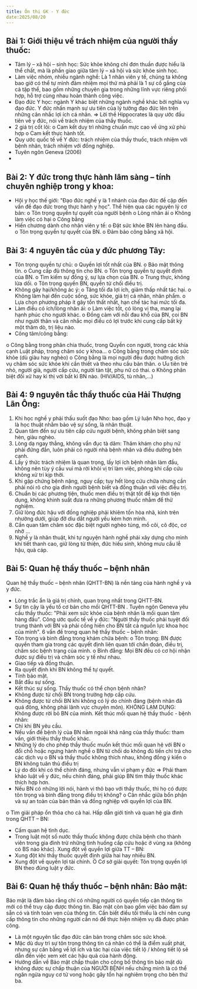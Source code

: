 ```yaml
---
title: Ôn thi GK - Y đức
date:2025/08/20
---
```


## Bài 1: Giới thiệu về trách nhiệm của người thầy thuốc:
- Tâm lý – xã hội – sinh học: Sức khỏe không chỉ đơn thuần được hiểu là thể chất, mà 
là phần giao giữa tâm lý – xã hội và sức khỏe sinh học.
- Làm việc nhóm, nhiều ngành nghề: Là 1 nhân viên y tế, chúng ta không bao giờ có 
thể tự mình đảm nhiệm mọi thứ mà phải là 1 sự cố gắng của cả tập thể, bao gồm 
những chuyên gia trong những lĩnh vực riêng phối hợp, hỗ trợ cùng nhau hoàn thành 
công việc.
- Đạo đức Y học: ngành Y khác biệt những ngành nghề khác bởi nghĩa vụ đạo đức. Y 
đức nhấn mạnh sự ưu tiên của lý tưởng đạo đức lên trên những cân nhắc lợi ích cá 
nhân. => Lời thề Hippocrates là quy ước đầu tiên về y đức, nói về trách nhiệm của 
thầy thuốc.
- 2 giá trị cốt lõi: 
o Cam kết duy trì những chuẩn mực cao về ứng xử phù hợp
o Cam kết thực hành tốt.
- Quy ước quốc tế về Y đức: trách nhiệm của thầy thuốc, trách nhiệm với bệnh nhân, 
trách nhiệm với đồng nghiệp.
- Tuyên ngôn Geneva (2006)
- 

## Bài 2: Y đức trong thực hành lâm sàng – tính chuyên nghiệp trong y khoa:
- Hội y học thế giới: "Đạo đức nghề y là 1 nhánh của đạo đức đề cập đến vấn đề đạo 
đức trong thực hành y học". Thể hiện qua các nguyên lý cơ bản:
o Tôn trọng quyền tự quyết của người bệnh
o Lòng nhân ái
o Không làm việc có hại
o Công bằng
- Hiến chương dành cho nhân viên y tế:
o Đặt sức khỏe BN lên hàng đầu.
o Tôn trọng quyền tự quyết của BN.
o Đảm bảo công bằng xã hội.

## Bài 3: 4 nguyên tắc của y đức phương Tây:
- Tôn trọng quyền tự chủ:
o Quyền lợi tốt nhất của BN.
o Bảo mật thông tin.
o Cung cấp đủ thông tin cho BN.
o Tôn trọng quyền tự quyết định của BN.
o Tìm kiếm sự đồng ý, sự lựa chọn của BN.
o Trung thực, không lừa dối.
o Tôn trọng quyền BN, quyền từ chối điều trị.
- Không gây hại/không ác ý:
o Tăng tối đa lợi ích, giảm thấp nhất tác hại.
o Không làm hại đến cuộc sống, sức khỏe, giá trị cá nhân, nhân phẩm.
o Lựa chọn phương pháp ít gây tổn thất nhất, hạn chế tác hại mức tối đa.
- Làm điều có ích/lòng nhân ái:
o Làm việc tốt, có lòng vị tha, mang lại hạnh phúc cho người khác.
o Đồng cảm với nỗi đau khổ của BN, coi BN như người thân và cân nhắc mọi điều 
có lợi trước khi cung cấp bất kỳ một thăm dò, trị liệu nào.
- Công tâm/công bằng: 

o Công bằng trong phân chia thuốc, trong Quyền con người, trong các khía cạnh 
Luật pháp, trong chăm sóc y khoa…
o Công bằng trong chăm sóc sức khỏe (dù giàu hay nghèo)
o Công bằng là mọi người đều được hưởng dịch vụ chăm sóc sức khỏe khi cần 
thiết và theo nhu cầu bản thân.
o Ưu tiên trẻ nhỏ, người già, người cấp cứu, người tàn tật, phụ nữ có thai.
o Không phân biệt đối xử hay kì thị với bất kì BN nào. (HIV/AIDS, tù nhân,…)

## Bài 4: 9 nguyên tắc thầy thuốc của Hải Thượng Lãn Ông:
1. Khi học nghề y phải thấu suốt đạo Nho: bao gồm Lý luận Nho học, đạo y là học thuật 
nhằm bảo vệ sự sống, là nhân thuật.
2. Quan tâm đến sự ưu tiên cấp cứu người bệnh, không phân biệt sang hèn, giàu nghèo.
3. Lòng dạ ngay thẳng, không vẩn đục tà dâm: Thăm khám cho phụ nữ phải đứng đắn, 
luôn phải có người nhà bệnh nhân và điều dưỡng bên cạnh.
4. Lấy ý thức trách nhiệm là quan trọng, lấy lợi ích bệnh nhân làm đầu, không nên tùy ý
cầu vui mà rời khỏi vị trí làm việc, phòng khi cấp cứu không xử trí kịp thời.
5. Khi gặp chứng bệnh nặng, nguy cấp; tuy hết lòng cứu chữa nhưng cần phải nói rõ cho 
gia đình người bệnh biết và đồng thuận với việc điều trị.
6. Chuẩn bị các phương tiện, thuốc men điều trị thật tốt để kịp thời tiện dụng, không 
khinh suất đưa ra những phương thuốc nhằm để thử nghiệm.
7. Giữ lòng đức hậu với đồng nghiệp phải khiêm tốn hòa nhã, kính trên nhường dưới, 
giúp đỡ dìu dắt người yếu kém hơn mình.
8. Cần quan tâm chăm sóc đặc biệt người nghèo túng, mồ côi, cô độc, cơ nhỡ ...
9. Nghề y là nhân thuật, khi tự nguyện hành nghề phải xây dựng cho mình khí tiết thanh 
cao, giữ lòng từ thiện, đức hiếu sinh, không mưu cầu lễ hậu, quà cáp.

## Bài 5: Quan hệ thầy thuốc – bệnh nhân

Quan hệ thầy thuốc – bệnh nhân (QHTT-BN) là nền tảng của hành nghề y và y đức.
- Lòng trắc ẩn là giá trị chính, quan trọng nhất trong QHTT-BN.
- Sự tin cậy là yếu tố cơ bản cho mối QHTT-BN .
Tuyên ngôn Geneva yêu cầu thầy thuốc: "Phải xem sức khỏe của bệnh nhân là mối quan tâm 
hàng đầu".
Công ước quốc tế về y đức: "Người thầy thuốc phải tuyệt đối trung thành với BN và phải 
cống hiến cho BN tất cả nguồn lực khoa học của mình".
6 vấn đề trong quan hệ thầy thuốc – bệnh nhân:
- Tôn trọng và bình đẳng trong khám chữa bệnh:
o Tôn trọng: BN được quyền tham gia trong các quyết định liên quan tới chẩn đoán, 
điều trị, chăm sóc bệnh trạng của mình.
o Bình đẳng: Mọi BN đều có cơ hội nhận được sự điều trị và chăm sóc y tế như nhau.
- Giao tiếp và đồng thuận.
- Ra quyết định khi BN không thể tự quyết.
- Tính bảo mật.
- Bắt đầu sự sống.
- Kết thúc sự sống.
Thầy thuốc có thể chọn bệnh nhân?
- Không được từ chối BN trong trường hợp cấp cứu.
- Không được từ chối BN khi không có lý do chính đáng (bệnh nhân đã quá đông, không 
phải lãnh vực chuyên môn).
KHÔNG LẠM DỤNG: Không được rời bỏ BN của mình.
Kết thúc mối quan hệ thầy thuốc - bệnh nhân:
- Chỉ khi BN yêu cầu.
- Nếu vấn đề bệnh lý của BN nằm ngoài khả năng của thầy thuốc: tham vấn, giới thiệu thầy 
thuốc khác.
- Những lý do cho phép thầy thuốc muốn kết thúc mối quan hệ với BN
o đổi chỗ hoặc ngưng hành nghề
o BN từ chối do không đủ tiền chi trả cho các dịch vụ
o BN và thầy thuốc không thích nhau, không đồng ý kiến
o BN không tuân thủ điều trị
- Lý do đôi khi có thể chính đáng, nhưng vẫn vi phạm y đức => Phải tham khảo luật về y 
đức, nếu chính đáng, phải giúp BN tìm thầy thuốc khác thích hợp hơn.
- Nếu BN có những lời nói, hành vi thô bạo với thầy thuốc, thì họ có được tôn trọng và 
bình đẳng trong điều trị không?
o Cân nhắc giữa bổn phận và sự an toàn của bản thân và đồng nghiệp với quyền lợi 
của BN.

o Tìm giải pháp ổn thỏa cho cả hai.
Hấp dẫn giới tính và quan hệ gia đình trong QHTT – BN:
- Cấm quan hệ tình dục.
- Trong luật một số nước thầy thuốc không được chữa bệnh cho thành viên trong gia đình 
trừ những tình huống cấp cứu hoặc ở vùng xa (không có BS nào khác).
Xung đột về quyền lợi giữa TT – BN:
- Xung đột khi thầy thuốc quyết định giữa hai hay nhiều BN.
- Xung đột về quyền lợi tài chính.
Ö Cơ sở giải quyết: Tôn trọng quyền lợi BN theo đúng luật y đức.

## Bài 6: Quan hệ thầy thuốc – bệnh nhân: Bảo mật: 
Bảo mật là đảm bảo rằng chỉ có những người có quyền tiếp cận thông tin mới có thể
truy cập được thông tin. Bảo mật còn bao gồm việc bảo đảm sự sẵn có và tính toàn vẹn của
thông tin. Cần biết điều tối thiểu là chỉ nên cung cấp thông tin cho những người cần nó để
thực hiện nhiệm vụ đã được phân công.
- Là một nguyên tắc đạo đức căn bản trong chăm sóc sức khoẻ.
- Mặc dù duy trì sự tôn trọng thông tin cá nhân có thể là điểm xuất phát, nhưng sự cân bằng 
về lợi ích và tác hại của việc tiết lộ / không tiết lộ sẽ dẫn đến việc xem xét các hậu quả của 
hành động.
- Hướng dẫn về Bảo mật chấp thuận cho công bố thông tin bảo mật dù không được sự chấp 
thuận của NGƯỜI BỆNH nếu chứng minh là có thể ngăn ngừa nguy cơ tử vong hoặc gây 
tổn hại nghiêm trọng cho bên thứ ba.
